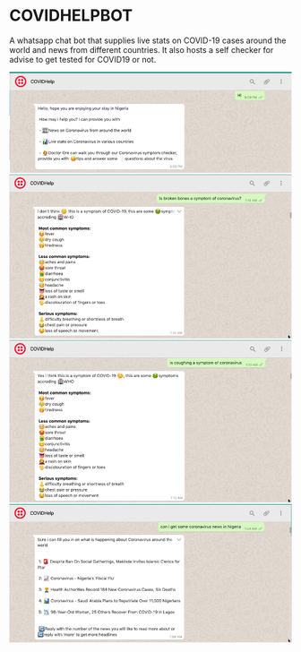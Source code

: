 # COVIDHELPBOT

A whatsapp chat bot that supplies live stats on COVID-19 cases around the world and news from different countries. 
It also hosts a self checker for advise to get tested for COVID19 or not.

<img src="https://github.com/Free-tek/COVIDHELPBOT/blob/master/Screenshot%202020-06-29%20at%2010.48.00%20am.png"><br>
<img src="https://github.com/Free-tek/COVIDHELPBOT/blob/master/Screenshot%202020-06-29%20at%2010.48.48%20am.png"><br>
<img src="https://github.com/Free-tek/COVIDHELPBOT/blob/master/Screenshot%202020-06-29%20at%2010.49.07%20am.png"><br>
<img src="https://github.com/Free-tek/COVIDHELPBOT/blob/master/Screenshot%202020-06-29%20at%2010.49.26%20am.png"><br>

